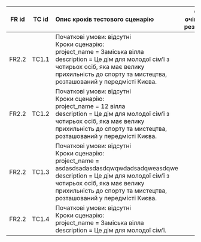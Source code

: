 |FR id|TC id|Опис кроків тестового сценарію|Опис очікуваних результатів|
|:-:|:-:|:-|:-:|
|FR2.2|TC1.1|Початкові умови: відсутні <br> Кроки сценарію: <br> project_name = Заміська вілла <br> description = Це дім для молодої сім’ї з чотирьох осіб, яка має велику прихильність до спорту та мистецтва, розташований у передмісті Києва.|
|FR2.2|TC1.2|Початкові умови: відсутні <br> Кроки сценарію: <br> project_name = 12 вілла <br> description = Це дім для молодої сім’ї з чотирьох осіб, яка має велику прихильність до спорту та мистецтва, розташований у передмісті Києва.|
|FR2.2|TC1.3|Початкові умови: відсутні <br> Кроки сценарію: <br>project_name = asdasdsadasdasdqwqwdadsadqweasdqwe <br> description = Це дім для молодої сім’ї з чотирьох осіб, яка має велику прихильність до спорту та мистецтва, розташований у передмісті Києва.|
|FR2.2|TC1.4|Початкові умови: відсутні <br> Кроки сценарію: <br>project_name = Заміська вілла <br> description = Це дім для молодої сім’ї.|

